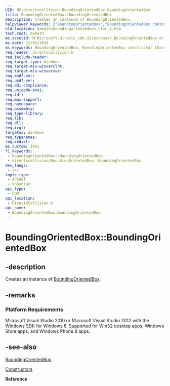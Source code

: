 ```yaml
---
UID: NF:directxcollision.BoundingOrientedBox.BoundingOrientedBox
title: BoundingOrientedBox::BoundingOrientedBox
description: Creates an instance of BoundingOrientedBox.
helpviewer_keywords: ["BoundingOrientedBox","BoundingOrientedBox constructor [DirectX Math Support APIs]","BoundingOrientedBox constructor [DirectX Math Support APIs]","BoundingOrientedBox interface","BoundingOrientedBox interface [DirectX Math Support APIs]","BoundingOrientedBox constructor","BoundingOrientedBox.BoundingOrientedBox","BoundingOrientedBox.BoundingOrientedBox()","BoundingOrientedBox::BoundingOrientedBox","dxmath.boundingorientedbox_ctor_2"]
old-location: dxmath\boundingorientedbox_ctor_2.htm
tech.root: dxmath
ms.assetid: M:Microsoft.directx_sdk.directxmath.BoundingOrientedBox.#ctor
ms.date: 12/05/2018
ms.keywords: BoundingOrientedBox, BoundingOrientedBox constructor [DirectX Math Support APIs], BoundingOrientedBox constructor [DirectX Math Support APIs],BoundingOrientedBox interface, BoundingOrientedBox interface [DirectX Math Support APIs],BoundingOrientedBox constructor, BoundingOrientedBox.BoundingOrientedBox, BoundingOrientedBox.BoundingOrientedBox(), BoundingOrientedBox::BoundingOrientedBox, dxmath.boundingorientedbox_ctor_2
req.header: directxcollision.h
req.include-header: 
req.target-type: Windows
req.target-min-winverclnt: 
req.target-min-winversvr: 
req.kmdf-ver: 
req.umdf-ver: 
req.ddi-compliance: 
req.unicode-ansi: 
req.idl: 
req.max-support: 
req.namespace: 
req.assembly: 
req.type-library: 
req.lib: 
req.dll: 
req.irql: 
targetos: Windows
req.typenames: 
req.redist: 
ms.custom: 19H1
f1_keywords:
 - BoundingOrientedBox::BoundingOrientedBox
 - directxcollision/BoundingOrientedBox::BoundingOrientedBox
dev_langs:
 - c++
topic_type:
 - APIRef
 - kbSyntax
api_type:
 - COM
api_location:
 - DirectXCollision.h
api_name:
 - BoundingOrientedBox.BoundingOrientedBox
---
```


# BoundingOrientedBox::BoundingOrientedBox


## -description

Creates an instance of <a href="/windows/win32/api/directxcollision/ns-directxcollision-boundingorientedbox">BoundingOrientedBox</a>.



## -remarks

<h3><a id="Platform_Requirements"></a><a id="platform_requirements"></a><a id="PLATFORM_REQUIREMENTS"></a>Platform Requirements</h3>
Microsoft Visual Studio 2010 or Microsoft Visual Studio 2012 with the Windows SDK for Windows 8. Supported for Win32 desktop apps, Windows Store apps, and Windows Phone 8 apps.

## -see-also

<a href="/windows/win32/api/directxcollision/ns-directxcollision-boundingorientedbox">BoundingOrientedBox</a>



<a href="https://msdn.microsoft.com/a3c6d25e-27f2-4f44-a53a-a8a0afe7f2b8">Constructors</a>



<b>Reference</b>

